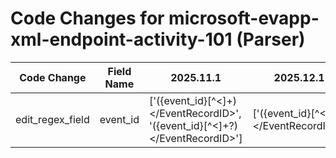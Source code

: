 # Code Changes for microsoft-evapp-xml-endpoint-activity-101 (Parser)

| Code Change | Field Name | 2025.11.1 | 2025.12.1 |
|-------------|------------|-----------|------------|
| edit_regex_field | event_id | ['<EventRecordID>({event_id}[^<]+)<\/EventRecordID>', '<EventRecordID>({event_id}[^<]+?)<\/EventRecordID>'] | ['<EventRecordID>({event_id}[^<]+?)<\/EventRecordID>'] |